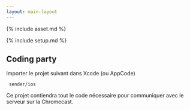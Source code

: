```yaml
---
layout: main-layout
---
```


{% include asset.md %}

{% include setup.md %}

## Coding party

Importer le projet suivant dans Xcode (ou AppCode)

	 sender/ios

Ce projet contiendra tout le code nécessaire pour communiquer avec le serveur sur la Chromecast.

